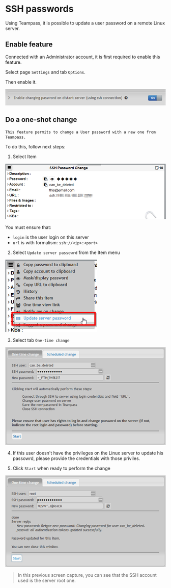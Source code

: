 # SSH passwords

Using Teampass, it is possible to update a user password on a remote Linux server.

## Enable feature

Connected with an Administrator account, it is first required to enable this feature.

Select page `Settings` and tab `Options`.

Then enable it.

![](../img/feat-ssh-1.png)

## Do a one-shot change

	This feature permits to change a User password with a new one from Teampass.

To do this, follow next steps:

1. Select Item

![](../img/feat-ssh-2.png)

You must ensure that:

- `login` is the user login on this server
- `url` is with formalism: `ssh://<ip>:<port>`

2. Select `Update server passowrd` from the Item menu

![](../img/feat-ssh-3.png)

3. Select tab `One-time change`

![](../img/feat-ssh-4.png)

4. If this user doesn't have the privileges on the Linux server to update his passowrd, please provide the credentials with those priviles.

5. Click `Start` when ready to perform the change

![](../img/feat-ssh-6.png)

> In this previous screen capture, you can see that the SSH account used is the server root one.